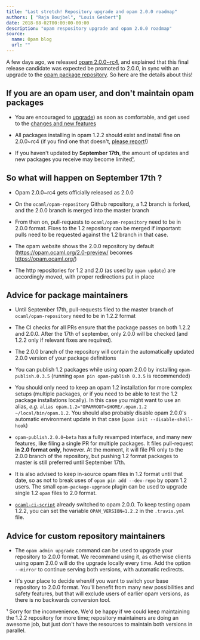 ```yaml
---
title: "Last stretch! Repository upgrade and opam 2.0.0 roadmap"
authors: [ "Raja Boujbel", "Louis Gesbert"]
date: 2018-08-02T00:00:00-00:00
description: "opam respository upgrade and opam 2.0.0 roadmap"
source:
  name: Opam blog
  url: ""
---
```


A few days ago, we released [opam 2.0.0~rc4](https://opam.ocaml.org/blog/opam-2-0-0-rc4/), and explained that this final release candidate was expected be promoted to 2.0.0, in sync with an upgrade to the [opam package repository](https://github.com/ocaml/opam-repository). So here are the details about this!

## If you are an opam user, and don't maintain opam packages

- You are encouraged to [upgrade](https://opam.ocaml.org/blog/opam-2-0-0-rc4/)) as soon as comfortable, and get used to the [changes and new features](https://opam.ocaml.org/doc/Upgrade_guide.html)

- All packages installing in opam 1.2.2 should exist and install fine on 2.0.0~rc4 (if you find one that doesn't, [please report](https://github.com/ocaml/opam/issues)!)

- If you haven't updated by **September 17th**, the amount of updates and new packages you receive may become limited[¹](#foot-1).

## So what will happen on September 17th ?

- Opam 2.0.0~rc4 gets officially released as 2.0.0

- On the `ocaml/opam-repository` Github repository, a 1.2 branch is forked, and the 2.0.0 branch is merged into the master branch

- From then on, pull-requests to `ocaml/opam-repository` need to be in 2.0.0 format. Fixes to the 1.2 repository can be merged if important: pulls need to be requested against the 1.2 branch in that case.

- The opam website shows the 2.0.0 repository by default (https://opam.ocaml.org/2.0-preview/ becomes https://opam.ocaml.org/)

- The http repositories for 1.2 and 2.0 (as used by `opam update`) are accordingly moved, with proper redirections put in place

## Advice for package maintainers

- Until September 17th, pull-requests filed to the master branch of `ocaml/opam-repository` need to be in 1.2.2 format

- The CI checks for all PRs ensure that the package passes on both 1.2.2 and 2.0.0. After the 17th of september, only 2.0.0 will be checked (and 1.2.2 only if relevant fixes are required).

- The 2.0.0 branch of the repository will contain the automatically updated 2.0.0 version of your package definitions

- You can publish 1.2 packages while using opam 2.0.0 by installing `opam-publish.0.3.5` (running `opam pin opam-publish 0.3.5` is recommended)

- You should only need to keep an opam 1.2 installation for more complex setups (multiple packages, or if you need to be able to test the 1.2 package installations locally). In this case you might want to use an alias, _e.g._ `alias opam.1.2="OPAMROOT=$HOME/.opam.1.2 ~/local/bin/opam.1.2`. You should also probably disable opam 2.0.0's automatic environment update in that case (`opam init --disable-shell-hook`)

- `opam-publish.2.0.0~beta` has a fully revamped interface, and many new features, like filing a single PR for multiple packages. It files pull-request **in 2.0 format only**, however. At the moment, it will file PR only to the 2.0.0 branch of the repository, but pushing 1.2 format packages to master is still preferred until September 17th.

- It is also advised to keep in-source opam files in 1.2 format until that date, so as not to break uses of `opam pin add --dev-repo` by opam 1.2 users. The small `opam-package-upgrade` plugin can be used to upgrade single 1.2 `opam` files to 2.0 format.

- [`ocaml-ci-script`](https://github.com/ocaml/ocaml-ci-scripts) already switched to opam 2.0.0. To keep testing opam 1.2.2, you can set the variable `OPAM_VERSION=1.2.2` in the `.travis.yml` file.

## Advice for custom repository maintainers

- The `opam admin upgrade` command can be used to upgrade your repository to 2.0.0 format. We recommand using it, as otherwise clients using opam 2.0.0 will do the upgrade locally every time. Add the option `--mirror` to continue serving both versions, with automatic redirects.

- It's your place to decide when/if you want to switch your base repository to 2.0.0 format. You'll benefit from many new possibilities and safety features, but that will exclude users of earlier opam versions, as there is no backwards conversion tool.



<a id="foot-1">¹</a> Sorry for the inconvenience. We'd be happy if we could keep maintaining the 1.2.2 repository for more time; repository maintainers are doing an awesome job, but just don't have the resources to maintain both versions in parallel.

